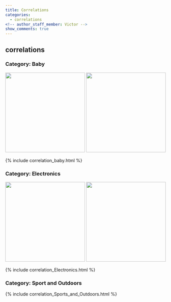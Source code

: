 ```yaml
---
title: Correlations
categories:
  - correlations
<!-- author_staff_member: Victor -->
show_comments: true
---
```

<!-- 2018-02-20-correlations -->
## correlations

### Category: Baby
<img src="{{ site.baseurl }}/images/wc_baby_pos.png" alt="" width = "250">
<img src="{{ site.baseurl }}/images/wc_baby_neg.png" alt="" width = "250">

{% include correlation_baby.html %}

### Category: Electronics

<img src="{{ site.baseurl }}/images/wc_elec_pos.png" alt="" width = "250">
<img src="{{ site.baseurl }}/images/wc_elec_neg.png" alt="" width = "250">

{% include correlation_Electronics.html %}

###
### Category: Sport and Outdoors
{% include correlation_Sports_and_Outdoors.html %}
